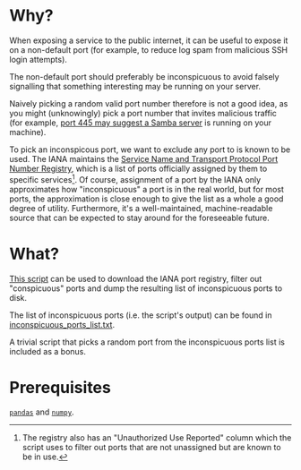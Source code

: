 # Why?
When exposing a service to the public internet, it can be useful to expose it
on a non-default port (for example, to reduce log spam from malicious SSH login
attempts).

The non-default port should preferably be inconspicuous to avoid falsely
signalling that something interesting may be running on your server.

Naively picking a random valid port number therefore is not a good idea, as you
might (unknowingly) pick a port number that invites malicious traffic (for
example,
[port 445 may suggest a Samba server](https://www.shodan.io/search?query=samba)
is running on your machine).

To pick an inconspicous port, we want to exclude any port to is known to be
used. The IANA maintains the [Service Name and Transport Protocol Port Number
Registry](https://www.iana.org/assignments/service-names-port-numbers/service-names-port-numbers.txt),
which is a list of ports officially assigned by them to specific services[^1].
Of course, assignment of a port by the IANA only approximates how
"inconspicuous" a port is in the real world, but for most ports, the
approximation is close enough to give the list as a whole a good degree of
utility. Furthermore, it's a well-maintained, machine-readable source that
can be expected to stay around for the foreseeable future.

# What?
[This script](inconspicuous-ports-extractor.py) can be used to download the
IANA port registry, filter out "conspicuous" ports and dump the resulting list
of inconspicuous ports to disk.

The list of inconspicuous ports (i.e. the script's output) can be found in
[inconspicuous_ports_list.txt](inconspicuous_ports_list.txt).

A trivial script that picks a random port from the inconspicuous ports list is
included as a bonus.

# Prerequisites
[`pandas`](https://pandas.pydata.org/) and [`numpy`](https://numpy.org/).

[^1]: The registry also has an "Unauthorized Use Reported" column which the
script uses to filter out ports that are not unassigned but are known to be in
use.
